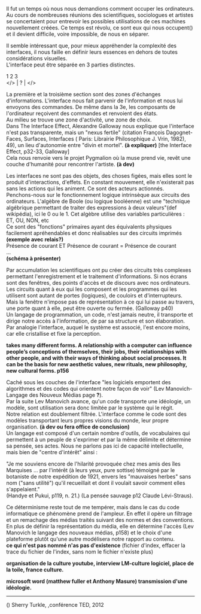 Il fut un temps où nous nous demandions comment occuper les ordinateurs. Au cours de nombreuses réunions des scientifiques, sociologues et artistes se concertaient pour entrevoir les possibles utilisations de ces machines nouvellement créées. Ce temps est révolu, ce sont eux qui nous occupent(\) et il devient difficile, voire impossible, de nous en séparer.  

Il semble intéressant que, pour mieux appréhender la complexité des interfaces, il nous faille en définir leurs essences en dehors de toutes considérations visuelles.  
L'interface peut être séparée en 3 parties distinctes.  

1	2	3  
</> |  ?  | </>  

La première et la troisième section sont des zones d'échanges d'informations. L'interface nous fait parvenir de l'information et nous lui envoyons des commandes. De même dans la 3e, les composants de l'ordinateur reçoivent des commandes et renvoient des états.  
Au milieu se trouve une zone d'activité, une zone de choix.   
Dans The Interface Effect, Alexandre Galloway nous explique que l'interface n'est pas transparente, mais un "nexus fertile" (citation François Dagognet-Faces, Surfaces, Interfaces ( Paris: Librairie Philosophique J. Vrin, 1982), 49), un lieu d'autonomie entre "divin et mortel". **(à expliquer)** [the Interface Effect, p32-33, Galloway]  
Cela nous renvoie vers le projet Pygmalion où la muse prend vie, revêt une couche d'humanité pour rencontrer l'artiste. **(à dev)**  

Les interfaces ne sont pas des objets, des choses figées, mais elles sont le produit d'interactions, d'effets. En constant mouvement, elle n'existerait pas sans les actions qui les animent. Ce sont des acteurs actionnés.  
Penchons-nous sur le fonctionnement logique intrinsèque aux circuits des ordinateurs. L'algèbre de Boole (ou logique booléenne) est une "technique algébrique permettant de traiter des expressions à deux valeurs"(def wikipédia), ici le 0 ou le 1. 
Cet algèbre utilise des variables particulières :  
ET, OU, NON, etc  
Ce sont des "fonctions" primaires ayant des équivalents physiques facilement apréhendables et donc réalisables sur des circuits imprimés  
**(exemple avec relais?)**  
Présence de courant ET Présence de courant = Présence de courant  
...  
**(schéma à présenter)**  

Par accumulation les scientifiques ont pu créer des circuits très complexes permettant l'enregistrement et le traitement d'informations. Si nos écrans sont des fenêtres, des points d'accès et de discours avec nos ordinateurs. Les circuits quant à eux qui les composent et les programmes qui les utilisent sont autant de portes (logiques), de couloirs et d'interrupteurs.  
Mais la fenêtre n'impose pas de représentation à ce qui lui passe au travers, une porte quant à elle, peut être ouverte ou fermée. (Galloway p40)   
Un langage de programmation, un code, n'est jamais neutre, il transporte et dirige notre accès à l'information, de par sa structure et son élaboration.  
Par analogie l'interface, auquel le système est associé, l'est encore moins, car elle cristallise et fixe la perception.


**takes many different forms. A relationship with a computer can influence
people’s conceptions of themselves, their jobs, their relationships
with other people, and with their ways of thinking about social processes.
It can be the basis for new aesthetic values, new rituals, new philosophy,
new cultural forms. p156**

 
Caché sous les couches de l'interface "les logiciels emportent des algorithmes et des codes qui orientent notre façon de voir" (Lev Manovich-Langage des Nouveux Médias page **?**).  
Par la suite Lev Manovich avance, qu'un code transporte une idéologie, un modèle, sont utilisation sera donc limitée par le système qui le régit.  
Notre relation est doublement filtrée. L'interface comme le code sont des modèles transportant leurs propres visions du monde, leur propre organisation. **(à dev ou fera office de conclusion)**  
Un langage est composé d'un certain nombre d'outils, de vocabulaires qui permettent à un peuple de s'exprimer et par la même délimite et détermine sa pensée, ses actes. Nous ne parlons pas ici de capacité intellectuelle, mais bien de "centre d'intérêt" ainsi :  

"Je me souviens encore de l'hilarité provoquée chez mes amis des îles Marquises ... par l'intérêt (à leurs yeux, pure sottise) témoigné par le botaniste de notre expédition de 1921, envers les "mauvaises herbes" sans nom ("sans utilité") qu'il recueillait et dont il voulait savoir comment elles s'appelaient."  
(Handye et Pukui, p119, n. 21.) (La pensée sauvage p12 Claude Lévi-Straus).  

Ce déterminisme reste tout de me tempérer, mais dans le cas du code informatique ce phénomène prend de l'ampleur. En effet il opère un filtrage et un remachage des médias traités suivant des normes et des conventions. En plus de définir la représentation du média, elle en détermine l'accès (Lev Manovich le langage des nouveaux médias, p158) et le choix d'une plateforme plutôt qu'une autre modélisera notre rapport au contenu.  
**ce qui n'est pas nommé n'as pas d'existence**
(fichier d'index, effacer la trace du fichier de l'index, sans nom le fichier n'existe plus)

**organisation de la culture youtube, interview LM-culture logiciel, place de la toile, france culture.**  

**microsoft word (matthew fuller et Anthony Masure) transmission d'une idéologie.**  

---  
(\) Sherry Turkle, ,conférence TED, 2012